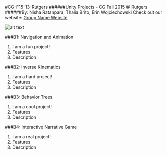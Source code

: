 #CG-F15-13-Rutgers
######Unity Projects - CG Fall 2015 @ Rutgers
######By: Nisha Ratanpara, Thalia Brito, Erin ‬Wojciechowski‬
Check out our website: [Group Name Website](https://www.google.com "Google's Homepage!")

![alt text](teamLogo.png)

###B1: Navigation and Animation
1. I am a fun project!
2. Features
3. Description

###B2: Inverse Kinematics
1. I am a hard project!
2. Features
3. Description

###B3: Behavior Trees
1. I am a cool project!
2. Features
3. Description

###B4: Interactive Narrative Game
1. I am a real project!
2. Features
3. Description
